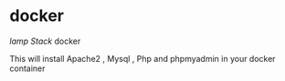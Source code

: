 # docker

*lamp Stack* docker

This will install Apache2 , Mysql , Php and phpmyadmin in your docker container
